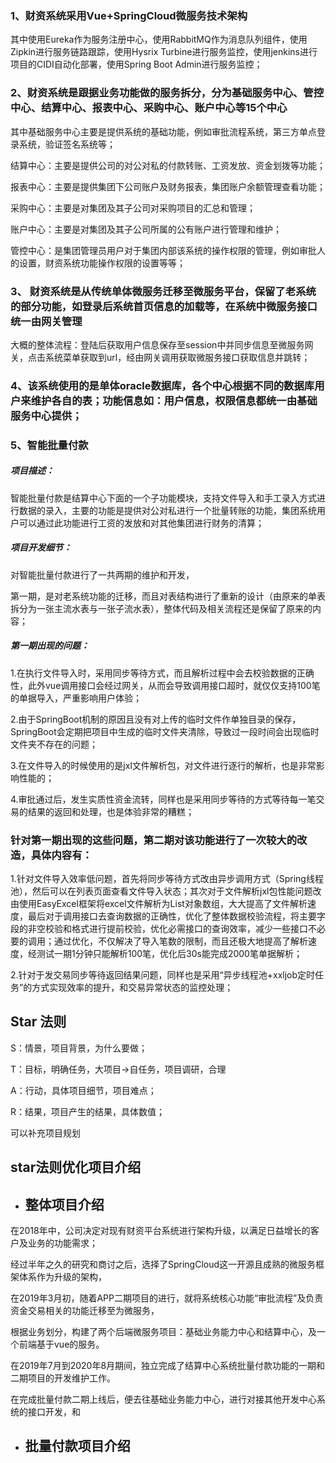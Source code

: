 ### 1、财资系统采用Vue+SpringCloud微服务技术架构

其中使用Eureka作为服务注册中心，使用RabbitMQ作为消息队列组件，使用Zipkin进行服务链路跟踪，使用Hysrix Turbine进行服务监控，使用jenkins进行项目的CIDI自动化部署，使用Spring Boot Admin进行服务监控；



### 2、财资系统是跟据业务功能做的服务拆分，分为基础服务中心、管控中心、结算中心、报表中心、采购中心、账户中心等15个中心

其中基础服务中心主要是提供系统的基础功能，例如审批流程系统，第三方单点登录系统，验证签名系统等；

结算中心：主要是提供公司的对公对私的付款转账、工资发放、资金划拨等功能；

报表中心：主要是提供集团下公司账户及财务报表，集团账户余额管理查看功能；

采购中心：主要是对集团及其子公司对采购项目的汇总和管理；

账户中心：主要是对集团及其子公司所属的公有账户进行管理和维护；

管控中心：是集团管理员用户对于集团内部该系统的操作权限的管理，例如审批人的设置，财资系统功能操作权限的设置等等；



### 3、 财资系统是从传统单体微服务迁移至微服务平台，保留了老系统的部分功能，如登录后系统首页信息的加载等，在系统中微服务接口统一由网关管理

大概的整体流程：登陆后获取用户信息保存至session中并同步信息至微服务网关，点击系统菜单获取到url，经由网关调用获取微服务接口获取信息并跳转；



### 4、该系统使用的是单体oracle数据库，各个中心根据不同的数据库用户来维护各自的表；功能信息如：用户信息，权限信息都统一由基础服务中心提供；



### 5、智能批量付款

##### 项目描述：

智能批量付款是结算中心下面的一个子功能模块，支持文件导入和手工录入方式进行数据的录入，主要的功能是提供对公对私进行一个批量转账的功能，集团系统用户可以通过此功能进行工资的发放和对其他集团进行财务的清算；

##### 项目开发细节：

对智能批量付款进行了一共两期的维护和开发，

第一期，是对老系统功能的迁移，而且对表结构进行了重新的设计（由原来的单表拆分为一张主流水表与一张子流水表），整体代码及相关流程还是保留了原来的内容；

##### 第一期出现的问题：

1.在执行文件导入时，采用同步等待方式，而且解析过程中会去校验数据的正确性，此外vue调用接口会经过网关，从而会导致调用接口超时，就仅仅支持100笔的单据导入，严重影响用户体验；

2.由于SpringBoot机制的原因且没有对上传的临时文件作单独目录的保存，SpringBoot会定期把项目中生成的临时文件夹清除，导致过一段时间会出现临时文件夹不存在的问题；

3.在文件导入的时候使用的是jxl文件解析包，对文件进行逐行的解析，也是非常影响性能的；

4.审批通过后，发生实质性资金流转，同样也是采用同步等待的方式等待每一笔交易的结果的返回和处理，也是体验非常的糟糕；

### 针对第一期出现的这些问题，第二期对该功能进行了一次较大的改造，具体内容有：

1.针对文件导入效率低问题，首先将同步等待方式改由异步调用方式（Spring线程池），然后可以在列表页面查看文件导入状态；其次对于文件解析jxl包性能问题改由使用EasyExcel框架将excel文件解析为List对象数组，大大提高了文件解析速度，最后对于调用接口去查询数据的正确性，优化了整体数据校验流程，将主要字段的非空校验和格式进行提前校验，优化必需接口的查询效率，减少一些接口不必要的调用；通过优化，不仅解决了导入笔数的限制，而且还极大地提高了解析速度，经测试一期1分钟只能解析100笔，优化后30s能完成2000笔单据解析；

2.针对于发交易同步等待返回结果问题，同样也是采用“异步线程池+xxljob定时任务”的方式实现效率的提升，和交易异常状态的监控处理；

## Star 法则

S：情景，项目背景，为什么要做；

T：目标，明确任务，大项目->自任务，项目调研，合理

A：行动，具体项目细节，项目难点；

R：结果，项目产生的结果，具体数值；

可以补充项目规划





## star法则优化项目介绍

- ## 整体项目介绍

在2018年中，公司决定对现有财资平台系统进行架构升级，以满足日益增长的客户及业务的功能需求；

经过半年之久的研究和商讨之后，选择了SpringCloud这一开源且成熟的微服务框架体系作为升级的架构，

在2019年3月初，随着APP二期项目的进行，就将系统核心功能“审批流程”及负责资金交易相关的功能迁移至为微服务，

根据业务划分，构建了两个后端微服务项目：基础业务能力中心和结算中心，及一个前端基于vue的服务。

在2019年7月到2020年8月期间，独立完成了结算中心系统批量付款功能的一期和二期项目的开发维护工作。

在完成批量付款二期上线后，便去往基础业务能力中心，进行对接其他开发中心系统的接口开发，和

- ## 批量付款项目介绍













